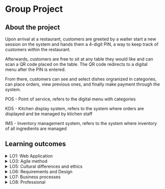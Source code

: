# Group Project

## About the project

Upon arrival at a restaurant, customers are greeted by a waiter start a new session on the system and hands them a 4-digit PIN, a way to keep track of customers within the restaurant. 

Afterwards, customers are free to sit at any table they would like and can scan a QR code placed on the table. The QR code redirects to a digital menu after the PIN is entered. 

From there, customers can see and select dishes orgranized in categories, can place orders, view previous ones, and finally make payment through the system. 

<p>POS - Point of service, refers to the digital menu with categories</p>
<p>KDS - Kitchen display system, refers to the system where orders are displayed and be managed by ktichen staff</p>
<p>IMS - Inventory management system, refers to the system where inventory of all ingredients are managed</p>

## Learning outcomes

<details>
  <summary>LO1: Web Application</summary>
  <br />

  The project is a full-stack application. The frontend uses the popular ReactJS framework in javascript and the backend, ASP in C#. While the frontend handles the POS, the KDS, and the IMS combined, the backend handles CRUD functionality on a MySQL database in a RESTful manner. Architecture diagram of the system the team built:
  ![architecture](https://i.imgur.com/RQ64cmJ.png)

  The frontend was developed in a way that is common in the industry, where blocks of UI are decomposed into smaller and reusable React components. The frontend is deployed on a Firebase instance and can be accessed though [here](https://hummus.tycho.dev/).

  The backend relies on the Entity framework to simplify database-backend interactions though ORM. The backend is first containerized on Dockerhub and then deployed through a Digital Ocean instance.

  You design and build a full stack application using commonly accepted front end (Javascript-based framework) and back end techniques (e.g. Object Relational Mapping) choosing and implementing relevant communication protocols and addressing asynchronous communication issues.

  Source code for the backend can be found [here](https://github.com/hummusteam/HummusApp).

  Source code for the frontend can be found [here](https://github.com/hummusteam/HummusFront).

  <br />  
</details>


<details>
  <summary>LO3: Agile method</summary>
  <br />

> You are aware of most popular agile methods and their underlying agile principles. You are able to implement the process of your software project according to a chosen methodology.
  
  We settled on using shortcut.com to manage our project with user stories, epics, and smaller tasks. Throughout the project, the team and I closely followed and manage the our backlog on the platform. 

  The project unfolded in a total of 5 sprints of a few weeks each. At the start of each new sprint, the development team and the product owners conducted sprint reviews, where the team first showcases the the implementation of new features followed by the stakeholder's feedback. Reviews concluded with discussions about things that have been completed and things that still need attention for the next sprint.
  
  Scrum roles were defined at the beginning of the project to each memeber of the team, including scrum master, note takers, time keepers. Those roles were cycled between ourselves throughout the project. 
  
  Every project day, Mondays and Tuesdays, the team had standups, where team members took turn on the things he completed and what he has planned for the day.
  
  <br />  
</details>


<details>
  <summary>LO5: Cultural differences and ethics</summary>
  <br />

> Recognize:  Recognition is based on theoretically substantiated awareness of cultural differences and ethical aspects in software engineering.
> 
> Take into account:
> - Adapt your communication, working, and behavior styles to work with other developers from different cultures; 
> - Address one of the standard Programming Ethical Guidelines (e.g., ACM Code of Ethics and Professional Conduct) in your work. 

  <br />  
</details>


<details>
  <summary>LO6: Requirements and Design</summary>
  <br />

> Multipletypes of test techniques: You apply user acceptance testing and stakeholder feedback to validate the quality of the requirements. You evaluate the quality of the design (e.g., by testing or prototyping) taking into account the formulated quality properties like security and performance.

  Given that this project was conducted using Agile Scrum, requirements may change and may be added according to feedback and progress of the project. There were times where I had the opportunity with the team to formulate prototypes for requirements that needed rethinking for the client. 

  For instance, one such occasion presented itself when customer session management need implementation. In an exchange email, we discussed...

  <br />  
</details>


<details>
  <summary>LO7: Business processes</summary>
  <br />

  After careful consultation with the product owners, we established that the most important aspect of the solution is to revamp the conventional flow of ordering food at a restaurant with hardcover menus.

  Below is a diagram of this flow. The interactions takes place between the waiter and the customer:
  ![ordering food](https://i.imgur.com/4RyGduE.jpg)
  > Note that the diagram shows waiters need to wait for customers to chose. Conversely, customer may also wait for waiters once ready, though this is not shown on the diagram.

  With the input of the client, we developed the system in such a way that some bottlenecks such as waiting time and the need for a waiter are almost entirely removed. Below is our proposed flow of ordering food using our system:
  ![ordering food with system](https://i.imgur.com/ROW0Dr3.jpg)

  The new flow gives not only the customer a lot more freedom and ease in ordering, but also frees waiters for other takes. The clients specifically wished for waiters to still be part of the process for greeting customers. No longer are orders needed to be written down by a waiter and brought to the kitchen on paper. Placed orders are immediately redirected to the kitchen, where they are managed digitally.

  Futhermore, along side placing orders, the payment process has also been rethought. The conventional flow dictates that a waiter must take payment from customers like so:
  ![payment](https://i.imgur.com/sjIy4Yy.jpg)

  Using our solution, the payment no longer requires the interaction of a waiter nor does the need to pass payment in the form of cash or card needed by hand:
  ![payment with system](https://i.imgur.com/JrTml8E.jpg)
  > Payment assurance was deemed out of scope for the project. Whether payments are honored by customers is not handled on the system as per the client. 

  <br />  
</details>


<details>
  <summary>LO8: Professional</summary>
  <br />

  From the start, the work was divided amongst ourselves depending on our already extensive or limited knowledge on a particular field. The idea behind this is to ensure that everyone can work confortably on the group project and focus on the things we don't know on the individual project.

  Given that some team members had already worked on our choosen backend (ASP.NET) and that I felt must confortable working on the frontend (with ReactJS), I decided to work on it. 

  This also gave me the opportunity to help other members regarding frontend development for their individual projects, including how to strucutre a project, best practices, etc. On multiple occasions, I made PRs to other group memebers in an attempt to help and improve their project's frontend. One such example can be found on [this PR](https://github.com/Sawaholding/RWS-FrontEnd/pull/7), where I refactor some code to follow conventions along side styling the project.

  I worked exclusively on the frontend for the group project, however, communication between the frontend and the backend was tightly maintained all throughout the project in standups and standdowns. It is a fullstack application conducted in Agile Scrum afterall.

  > I offset my lack in involvement in the backend in the group project with my individual project, where I spent most of my time building a restful API using Spring Boot.

  <br />  
</details>
